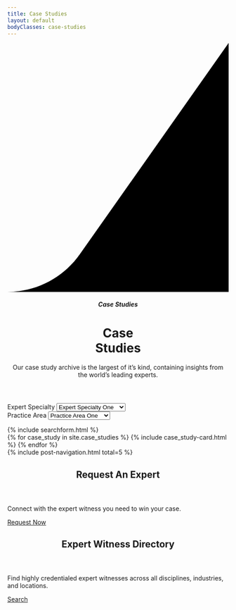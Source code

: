 ```yaml
---
title: Case Studies
layout: default
bodyClasses: case-studies
---
```


<div class="page-header swooped -right">
  <div class="header-background" style="background-image:url('/dist/images/case-studies-banner.jpg');"></div>
  <div class="site-wrapper grid">
    <div class="header-swoop">
      <svg class="swoop" xmlns="http://www.w3.org/2000/svg" viewBox="0 0 673.8 756"><path d="M673.8 756H0c87.7 0 169.9-42.6 220.5-114.2L673.8 0v756z"/></svg>
    </div>
    <div class="header-text">
      <div class="-inner">
        <header>
          <div class="header-meta">
            <h5>Case Studies</h5>
          </div>
          <h1 class="title">Case<br> Studies</h1>
          <p>Our case study archive is the largest of it’s kind, containing insights from the world’s leading experts.</p>
        </header>
      </div>
    </div>
  </div>
</div>

<div class="section padded-top-lg">
  <div class="site-wrapper">
    <div class="filters">
      <form action="#" id="filters" class="insights-filters -outlined grid col-md-2-3">
        <div class="col-md-1-2">                
          <div class="select-wrap">
            <label for="expertSpecialty">Expert Specialty</label>
            <select name="expertSpecialty" id="expertSpecialty">
              <option value="expertSpecialty">Expert Specialty One</option>
              <option value="expertSpecialty">Expert Specialty Two</option>
              <option value="expertSpecialty">Expert Specialty Three</option>
            </select>
          </div>
        </div>
        <div class="col-md-1-2">                
          <div class="select-wrap">
            <label for="practiceArea">Practice Area</label>
            <select name="practiceArea" id="practiceArea">
              <option value="practiceAreaOne">Practice Area One</option>
              <option value="practiceAreaTwo">Practice Area Two</option>
              <option value="practiceAreaThree">Practice Area Three</option>
            </select>
          </div>
        </div>
      </form>
      <div class="filter-search col-md-1-3">
        {% include searchform.html %}
      </div>
    </div>
  </div>
</div>

<div class="section padded-top-lg">
  <div class="site-wrapper">
    <div class="card-grid alternating-cards">
      {% for case_study in site.case_studies %}
      {% include case_study-card.html %}
      {% endfor %}
    </div>
    {% include post-navigation.html total=5 %}
  </div>
</div>

<div class="section padded-bottom-lg">
  <div class="site-wrapper">
    <div class="card-grid">
      <article class="card showcase-card with-image -teal col-md-1-2">
        <div class="-inner">
          <header class="card-header">
            <h1 class="card-title">Request An Expert</h1>
          </header>
          <div class="card-body">
            <div class="card-text">
              <p>Connect with the expert witness you need to win your case.</p>
            </div>
          </div>
          <div class="card-cta">
            <a href="/services/challenge-studies" class="button">Request Now</a>
          </div>
          <div class="card-image"><div class="image" style="background-image:url('/dist/images/request-an-expert-showcase-card.jpg');"></div></div>
        </div>
      </article>
      <article class="card showcase-card with-image -gold col-md-1-2">
        <div class="-inner">
          <header class="card-header">
            <h1 class="card-title">Expert Witness Directory</h1>
          </header>
          <div class="card-body">
            <div class="card-text">
              <p>Find highly credentialed expert witnesses across all disciplines, industries, and locations.</p>
            </div>
          </div>
          <div class="card-cta">
            <a href="/resources/expert-witness-directory" class="button">Search</a>
          </div>
          <div class="card-image"><div class="image" style="background-image:url('/dist/images/expert-witness-directory-showcase-card-image.jpg');"></div></div>
        </div>
      </article>
    </div>
  </div>
</div>
